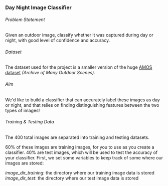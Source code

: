 ### Day Night Image Classifier

###### Problem Statement
Given an outdoor image, classify whether it was captured during day or night, with good level of confidence and accuracy.

###### Dataset
The dataset used for the project is a smaller version of the huge [AMOS dataset](http://cs.uky.edu/~jacobs/datasets/amos/) *(Archive of Many Outdoor Scenes)*.

###### Aim
We'd like to build a classifier that can accurately label these images as day or night, and that relies on finding distinguishing features between the two types of images!

###### Training & Testing Data
The 400 total images are separated into training and testing datasets.

60% of these images are training images, for you to use as you create a classifier.
40% are test images, which will be used to test the accuracy of your classifier.
First, we set some variables to keep track of some where our images are stored:

*image_dir_training*: the directory where our training image data is stored
*image_dir_test*: the directory where our test image data is stored
